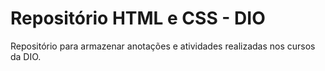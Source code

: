 # Repositório HTML e CSS - DIO
Repositório para armazenar anotações e atividades realizadas nos cursos da DIO.
